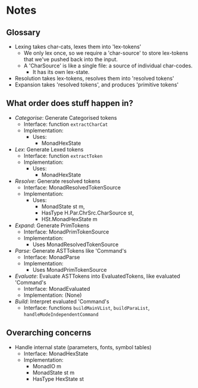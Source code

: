 # Notes

## Glossary

- Lexing takes char-cats, lexes them into 'lex-tokens'
  - We only lex once, so we require a 'char-source' to store lex-tokens that we've pushed back into the input.
  - A 'CharSource' is like a single file: a source of individual char-codes.
    - It has its own lex-state.
- Resolution takes lex-tokens, resolves them into 'resolved tokens'
- Expansion takes 'resolved tokens', and produces 'primitive tokens'

## What order does stuff happen in?

- *Categorise*: Generate Categorised tokens
  - Interface: function `extractCharCat`
  - Implementation:
    - Uses:
      - MonadHexState
- *Lex*: Generate Lexed tokens
  - Interface: function `extractToken`
  - Implementation:
    - Uses:
      - MonadHexState
- *Resolve*: Generate resolved tokens
  - Interface: MonadResolvedTokenSource
  - Implementation:
    - Uses:
      - MonadState st m,
      - HasType H.Par.ChrSrc.CharSource st,
      - HSt.MonadHexState m
- *Expand*: Generate PrimTokens
  - Interface: MonadPrimTokenSource
  - Implementation:
    - Uses MonadResolvedTokenSource
- *Parse*: Generate ASTTokens like 'Command's
  - Interface: MonadParse
  - Implementation:
    - Uses MonadPrimTokenSource
- *Evaluate*: Evaluate ASTTokens into EvaluatedTokens, like evaluated 'Command's
  - Interface: MonadEvaluated
  - Implementation: (None)
- *Build*: Interpret evaluated 'Command's
  - Interface: functions `buildMainVList`, `buildParaList`, `handleModeIndependentCommand`

## Overarching concerns

- Handle internal state (parameters, fonts, symbol tables)
  - Interface: MonadHexState
  - Implementation:
    - MonadIO m
    - MonadState st m
    - HasType HexState st
